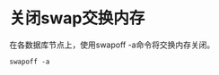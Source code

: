 # 关闭swap交换内存<a name="ZH-CN_TOPIC_0244544047"></a>

在各数据库节点上，使用swapoff -a命令将交换内存关闭。

```
swapoff -a
```

